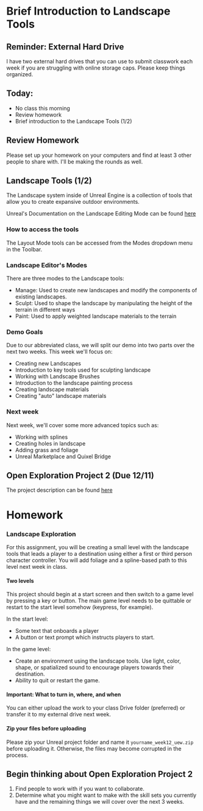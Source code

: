 # Brief Introduction to Landscape Tools

## Reminder: External Hard Drive
I have two external hard drives that you can use to submit classwork each week if you are struggling with online storage caps. Please keep things organized.


## Today:
- No class this morning
- Review homework
- Brief introduction to the Landscape Tools (1/2)

## Review Homework
Please set up your homework on your computers and find at least 3 other people to share with. I'll be making the rounds as well.


## Landscape Tools (1/2)
The Landscape system inside of Unreal Engine is a collection of tools that allow you to create expansive outdoor environments.

Unreal's Documentation on the Landscape Editing Mode can be found [here](https://docs.unrealengine.com/5.2/en-US/editing-landscapes-in-unreal-engine/)

### How to access the tools
The Layout Mode tools can be accessed from the Modes dropdown menu in the Toolbar.

### Landscape Editor's Modes
There are three modes to the Landscape tools:
- Manage: Used to create new landscapes and modify the components of existing landscapes.
- Sculpt: Used to shape the landscape by manipulating the height of the terrain in different ways
- Paint: Used to apply weighted landscape materials to the terrain

### Demo Goals
Due to our abbreviated class, we will split our demo into two parts over the next two weeks. This week we'll focus on:
- Creating new Landscapes
- Introduction to key tools used for sculpting landscape
- Working with Landscape Brushes
- Introduction to the landscape painting process
- Creating landscape materials
- Creating "auto" landscape materials

### Next week
Next week, we'll cover some more advanced topics such as:
- Working with splines
- Creating holes in landscape
- Adding grass and foliage
- Unreal Marketplace and Quixel Bridge

## Open Exploration Project 2 (Due 12/11)
The project description can be found [here](project2.md)

# Homework

### Landscape Exploration
For this assignment, you will be creating a small level with the landscape tools that leads a player to a destination using either a first or third person character controller. You will add foliage and a spline-based path to this level next week in class.

#### Two levels
This project should begin at a start screen and then switch to a game level by pressing a key or button. The main game level needs to be quittable or restart to the start level somehow (keypress, for example).

In the start level:
- Some text that onboards a player
- A button or text prompt which instructs players to start.

In the game level:
- Create an environment using the landscape tools. Use light, color, shape, or spatialized sound to encourage players towards their destination.
- Ability to quit or restart the game.


#### Important: What to turn in, where, and when
You can either upload the work to your class Drive folder (preferred) or transfer it to my external drive next week.

#### Zip your files before uploading
Please zip your Unreal project folder and name it `yourname_week12_uew.zip` before uploading it. Otherwise, the files may become corrupted in the process.

## Begin thinking about Open Exploration Project 2
1. Find people to work with if you want to collaborate.
2. Determine what you might want to make with the skill sets you currently have and the remaining things we will cover over the next 3 weeks.